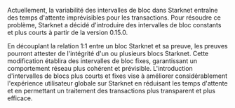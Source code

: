 Actuellement, la variabilité des intervalles de bloc dans Starknet entraîne des temps d'attente imprévisibles pour les transactions. Pour résoudre ce problème, Starknet a décidé d'introduire des intervalles de bloc constants et plus courts à partir de la version 0.15.0.

En découplant la relation 1:1 entre un bloc Starknet et sa preuve, les preuves pourront attester de l'intégrité d'un ou plusieurs blocs Starknet. Cette modification établira des intervalles de bloc fixes, garantissant un comportement réseau plus cohérent et prévisible. L'introduction d'intervalles de blocs plus courts et fixes vise à améliorer considérablement l'expérience utilisateur globale sur Starknet en réduisant les temps d'attente et en permettant un traitement des transactions plus transparent et plus efficace.